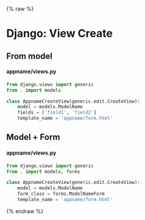 {% raw %}

# Django: View Create

## From model

#### appname/views.py
```python
from django.views import generic
from . import models

class AppnameCreateView(generic.edit.CreateView):
    model = models.ModelName
    fields = ['field1', 'field2']
    template_name = 'appname/form.html'
```

## Model + Form

#### appname/views.py
```python
from django.views import generic
from . import models, forms

class AppnameCreateView(generic.edit.CreateView):
    model = models.ModelName
    form_class = forms.ModelNameForm
    template_name = 'appname/form.html'
```

{% endraw %}


